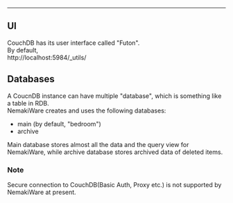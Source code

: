 ---
## UI
CouchDB has its user interface called "Futon".  
By default,  
http://localhost:5984/_utils/

## Databases
A CoucnDB instance can have multiple "database", which is something like a table in RDB.  
NemakiWare creates and uses the following databases:  

* main (by default, "bedroom")
* archive

Main database stores almost all the data and the query view for NemakiWare, while archive database stores archived data of deleted items.

### Note
Secure connection to CouchDB(Basic Auth, Proxy etc.) is not supported by NemakiWare at present.